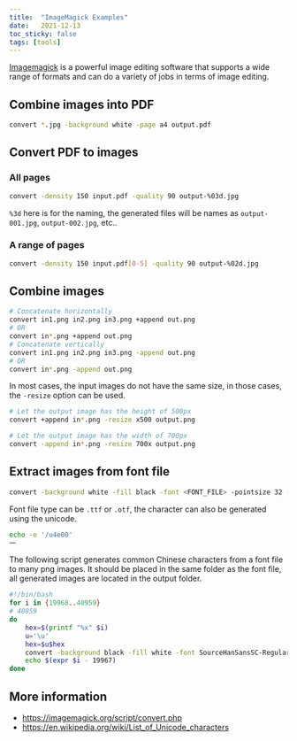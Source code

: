 ```yaml
---
title:  "ImageMagick Examples"
date:   2021-12-13
toc_sticky: false
tags: [tools]
---
```


[Imagemagick](https://imagemagick.org/index.php) is a powerful image editing software that supports a wide range of formats and can do a variety of jobs in terms of image editing.

## Combine images into PDF

```bash
convert *.jpg -background white -page a4 output.pdf
```

## Convert PDF to images

### All pages

```bash
convert -density 150 input.pdf -quality 90 output-%03d.jpg
```

`%3d` here is for the naming, the generated files will be names as `output-001.jpg`, `output-002.jpg`, etc..

### A range of pages

```bash
convert -density 150 input.pdf[0-5] -quality 90 output-%02d.jpg
```

## Combine images

```bash
# Concatenate horizontally
convert in1.png in2.png in3.png +append out.png
# OR
convert in*.png +append out.png
# Concatenate vertically
convert in1.png in2.png in3.png -append out.png
# OR
convert in*.png -append out.png
```

In most cases, the input images do not have the same size, in those cases, the `-resize` option can be used.

```bash
# Let the output image has the height of 500px
convert +append in*.png -resize x500 output.png

# Let the output image has the width of 700px
convert -append in*.png -resize 700x output.png
```

## Extract images from font file

```bash
convert -background white -fill black -font <FONT_FILE> -pointsize 32 -size 32x48 label:<CHARACTER> output.png
```

Font file type can be `.ttf` or `.otf`, the character can also be generated using the unicode.

```bash
echo -e '/u4e00'
一
```

The following script generates common Chinese characters from a font file to many png images. It should be placed in the same folder as the font file, all generated images are located in the output folder.

```bash
#!/bin/bash
for i in {19968..40959}
# 40959
do
	hex=$(printf "%x" $i)
	u='\u'
	hex=$u$hex
	convert -background black -fill white -font SourceHanSansSC-Regular.otf -pointsize 32 -size 32x48 label:$(echo -e $hex) output/$(expr $i - 19967).png
	echo $(expr $i - 19967)
done
```


## More information

- <https://imagemagick.org/script/convert.php>
- <https://en.wikipedia.org/wiki/List_of_Unicode_characters>